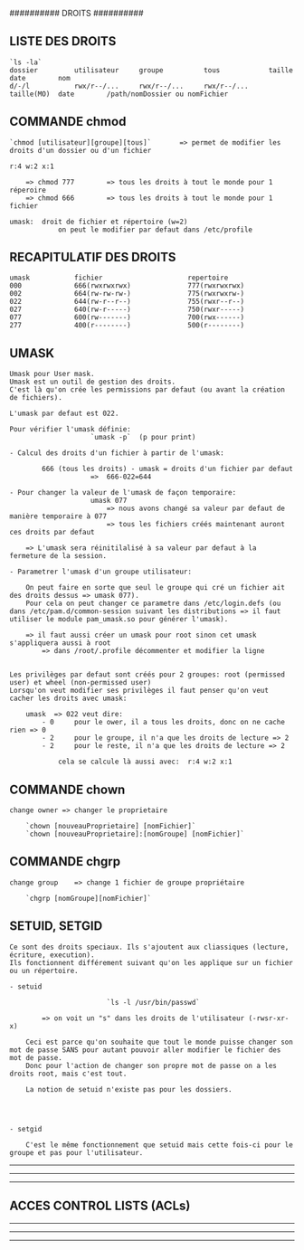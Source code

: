 ########## DROITS ##########

## LISTE DES DROITS

    `ls -la`
    dossier         utilisateur     groupe          tous            taille      date        nom
    d/-/l           rwx/r--/...     rwx/r--/...     rwx/r--/...     taille(MO)  date        /path/nomDossier ou nomFichier



## COMMANDE chmod

    `chmod [utilisateur][groupe][tous]`       => permet de modifier les droits d'un dossier ou d'un fichier

    r:4 w:2 x:1

        => chmod 777        => tous les droits à tout le monde pour 1 réperoire
        => chmod 666        => tous les droits à tout le monde pour 1 fichier

    umask:  droit de fichier et répertoire (w=2)
                on peut le modifier par defaut dans /etc/profile

## RECAPITULATIF DES DROITS

    umask           fichier                     repertoire
    000             666(rwxrwxrwx)              777(rwxrwxrwx)
    002             664(rw-rw-rw-)              775(rwxrwxrw-)
    022             644(rw-r--r--)              755(rwxr--r--)
    027             640(rw-r-----)              750(rwxr-----)
    077             600(rw-------)              700(rwx------)
    277             400(r--------)              500(r--------)

## UMASK

	Umask pour User mask.
	Umask est un outil de gestion des droits.
	C'est là qu'on crée les permissions par defaut (ou avant la création de fichiers).

	L'umask par defaut est 022.

	Pour vérifier l'umask définie:
						`umask -p` 	(p pour print)

	- Calcul des droits d'un fichier à partir de l'umask:

			666 (tous les droits) - umask = droits d'un fichier par defaut
						=>	666-022=644

	- Pour changer la valeur de l'umask de façon temporaire:
						umask 077
							=> nous avons changé sa valeur par defaut de manière temporaire à 077
							=> tous les fichiers créés maintenant auront ces droits par defaut

		=> L'umask sera réinitilalisé à sa valeur par defaut à la fermeture de la session.

	- Parametrer l'umask d'un groupe utilisateur:

		On peut faire en sorte que seul le groupe qui cré un fichier ait des droits dessus => umask 077).
		Pour cela on peut changer ce parametre dans /etc/login.defs (ou dans /etc/pam.d/common-session suivant les distributions => il faut utiliser le module pam_umask.so pour générer l'umask).

		=> il faut aussi créer un umask pour root sinon cet umask s'appliquera aussi à root
			=> dans /root/.profile décommenter et modifier la ligne


	Les privilèges par defaut sont créés pour 2 groupes: root (permissed user) et wheel (non-permissed user)
	Lorsqu'on veut modifier ses privilèges il faut penser qu'on veut cacher les droits avec umask:

		umask  => 022 veut dire:
			- 0		pour le ower, il a tous les droits, donc on ne cache rien => 0
			- 2		pour le groupe, il n'a que les droits de lecture => 2
			- 2		pour le reste, il n'a que les droits de lecture => 2

				cela se calcule là aussi avec:	r:4 w:2 x:1


## COMMANDE chown

    change owner => changer le proprietaire

        `chown [nouveauProprietaire] [nomFichier]`
        `chown [nouveauProprietaire]:[nomGroupe] [nomFichier]`


## COMMANDE chgrp

    change group    => change 1 fichier de groupe propriétaire

        `chgrp [nomGroupe][nomFichier]`




## SETUID, SETGID

	Ce sont des droits speciaux. Ils s'ajoutent aux cliassiques (lecture, écriture, execution).
	Ils fonctionnent différement suivant qu'on les applique sur un fichier ou un répertoire.

	- setuid

							`ls -l /usr/bin/passwd`

			=> on voit un "s" dans les droits de l'utilisateur (-rwsr-xr-x)

		Ceci est parce qu'on souhaite que tout le monde puisse changer son mot de passe SANS pour autant pouvoir aller modifier le fichier des mot de passe.
		Donc pour l'action de changer son propre mot de passe on a les droits root, mais c'est tout.

		La notion de setuid n'existe pas pour les dossiers.




	- setgid

		C'est le même fonctionnement que setuid mais cette fois-ci pour le groupe et pas pour l'utilisateur.

---------------------------------------------------------
---------------------------------------------------------
---------------------------------------------------------		


## ACCES CONTROL LISTS (ACLs)

--------------------------------------------------------------
--------------------------------------------------------------
--------------------------------------------------------------
